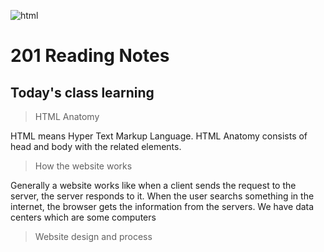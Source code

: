 ![html](https://user-images.githubusercontent.com/31800022/180065780-7543074c-7d6c-478d-a8f9-60949f14861b.jpeg)
# 201 Reading Notes
              
## Today's class learning

> HTML Anatomy

HTML means Hyper Text Markup Language. HTML Anatomy consists of head and body with the related elements. 

> How the website works

Generally a website works like when a client sends the request to the server, the server responds to it. When the user searchs something in the internet, the browser gets the information from the servers. We have data centers which are some computers

> Website design and process


